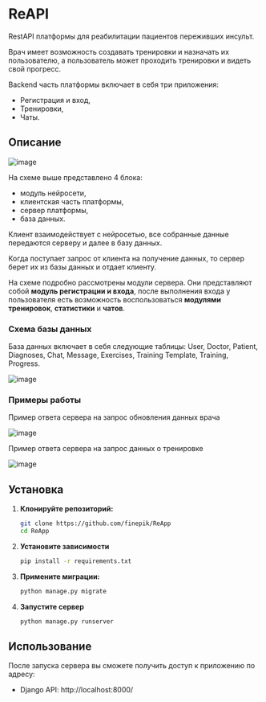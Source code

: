 # ReAPI
RestAPI платформы для реабилитации пациентов переживших инсульт. 

Врач имеет возможность создавать тренировки и назначать их пользователю, а пользователь может проходить тренировки и видеть свой прогресс.

Backend часть платформы включает в себя три приложения: 
- Регистрация и вход,
- Тренировки,
- Чаты.

## Описание

![image](https://github.com/user-attachments/assets/07dec3e4-34ef-4a9a-a87d-b636ab7582bc)

На схеме выше представлено 4 блока: 
- модуль нейросети,
- клиентская часть платформы,
- сервер платформы,
- база данных.
  
Клиент взаимодействует с нейросетью, все собранные данные передаются серверу и далее в базу данных.

Когда поступает запрос от клиента на получение данных, то сервер берет их из базы данных и отдает клиенту.

На схеме подробно рассмотрены модули сервера. Они представляют собой **модуль регистрации и входа**, после выполнения входа у пользователя есть возможность воспользоваться **модулями тренировок**, **статистики** и **чатов**.

###  Схема базы данных

База данных включает в себя следующие таблицы:
User, Doctor, Patient, Diagnoses, Chat, Message, Exercises, Training Template, Training, Progress.

![image](https://github.com/user-attachments/assets/b2c87457-59c7-4247-9e56-042eeaa3c46a)

### Примеры работы

Пример ответа сервера на запрос обновления данных врача

![image](https://github.com/user-attachments/assets/eb56f3db-fd98-41cf-9432-380ea46554a9)

Пример ответа сервера на запрос данных о тренировке 

![image](https://github.com/user-attachments/assets/993a7cc2-5feb-4076-9868-774dbfa2482c)



## Установка

1. **Клонируйте репозиторий:**

   ```bash
   git clone https://github.com/finepik/ReApp
   cd ReApp
   ```
2. **Установите зависимости**
    ```bash
    pip install -r requirements.txt
    ```
3. **Примените миграции:**
   ```bash
   python manage.py migrate
   ```
4. **Запустите сервер**
    ```bash
    python manage.py runserver
    ```

## Использование
После запуска сервера вы сможете получить доступ к приложению по адресу:
- Django API: http://localhost:8000/
